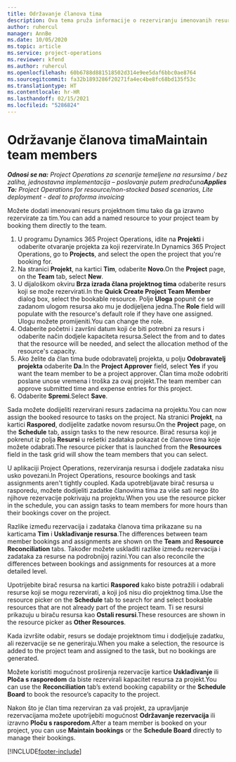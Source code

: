 ```yaml
---
title: Održavanje članova tima
description: Ova tema pruža informacije o rezerviranju imenovanih resursa za projektne timove i o dodjeli istih zadacima.
author: ruhercul
manager: AnnBe
ms.date: 10/05/2020
ms.topic: article
ms.service: project-operations
ms.reviewer: kfend
ms.author: ruhercul
ms.openlocfilehash: 60b6788d881518502d314e9ee5daf6bbc0ae8764
ms.sourcegitcommit: fa32b1893286f20271fa4ec4be8fc68bd135f53c
ms.translationtype: HT
ms.contentlocale: hr-HR
ms.lasthandoff: 02/15/2021
ms.locfileid: "5286824"
---
```

# <a name="maintain-team-members"></a><span data-ttu-id="f40d6-103">Održavanje članova tima</span><span class="sxs-lookup"><span data-stu-id="f40d6-103">Maintain team members</span></span>

<span data-ttu-id="f40d6-104">_**Odnosi se na:** Project Operations za scenarije temeljene na resursima / bez zaliha, jednostavna implementacija – poslovanje putem predračuna_</span><span class="sxs-lookup"><span data-stu-id="f40d6-104">_**Applies To:** Project Operations for resource/non-stocked based scenarios, Lite deployment - deal to proforma invoicing_</span></span>

<span data-ttu-id="f40d6-105">Možete dodati imenovani resurs projektnom timu tako da ga izravno rezervirate za tim.</span><span class="sxs-lookup"><span data-stu-id="f40d6-105">You can add a named resource to your project team by booking them directly to the team.</span></span>

1. <span data-ttu-id="f40d6-106">U programu Dynamics 365 Project Operations, idite na **Projekti** i odaberite otvaranje projekta za koji rezervirate.</span><span class="sxs-lookup"><span data-stu-id="f40d6-106">In Dynamics 365 Project Operations, go to **Projects**, and select the open the project that you're booking for.</span></span>
2. <span data-ttu-id="f40d6-107">Na stranici **Projekt**, na kartici **Tim**, odaberite **Novo**.</span><span class="sxs-lookup"><span data-stu-id="f40d6-107">On the **Project** page, on the **Team** tab, select **New**.</span></span> 
3. <span data-ttu-id="f40d6-108">U dijaloškom okviru **Brza izrada člana projektnog tima** odaberite resurs koji se može rezervirati.</span><span class="sxs-lookup"><span data-stu-id="f40d6-108">In the **Quick Create Project Team Member** dialog box, select the bookable resource.</span></span> <span data-ttu-id="f40d6-109">Polje **Uloga** popunit će se zadanom ulogom resursa ako mu je dodijeljena jedna.</span><span class="sxs-lookup"><span data-stu-id="f40d6-109">The **Role** field will populate with the resource's default role if they have one assigned.</span></span> <span data-ttu-id="f40d6-110">Ulogu možete promijeniti.</span><span class="sxs-lookup"><span data-stu-id="f40d6-110">You can change the role.</span></span> 
4. <span data-ttu-id="f40d6-111">Odaberite početni i završni datum koji će biti potrebni za resurs i odaberite način dodjele kapaciteta resursa.</span><span class="sxs-lookup"><span data-stu-id="f40d6-111">Select the from and to dates that the resource will be needed, and select the allocation method of the resource's capacity.</span></span> 
5. <span data-ttu-id="f40d6-112">Ako želite da član tima bude odobravatelj projekta, u polju **Odobravatelj projekta** odaberite **Da**.</span><span class="sxs-lookup"><span data-stu-id="f40d6-112">In the **Project Approver** field, select **Yes** if you want the team member to be a project approver.</span></span> <span data-ttu-id="f40d6-113">Član tima može odobriti poslane unose vremena i troška za ovaj projekt.</span><span class="sxs-lookup"><span data-stu-id="f40d6-113">The team member can approve submitted time and expense entries for this project.</span></span> 
6. <span data-ttu-id="f40d6-114">Odaberite **Spremi**.</span><span class="sxs-lookup"><span data-stu-id="f40d6-114">Select **Save**.</span></span>

<span data-ttu-id="f40d6-115">Sada možete dodijeliti rezervirani resurs zadacima na projektu.</span><span class="sxs-lookup"><span data-stu-id="f40d6-115">You can now assign the booked resource to tasks on the project.</span></span> <span data-ttu-id="f40d6-116">Na stranici **Projekt**, na kartici **Raspored**, dodijelite zadatke novom resursu.</span><span class="sxs-lookup"><span data-stu-id="f40d6-116">On the **Project** page, on the **Schedule** tab, assign tasks to the new resource.</span></span> <span data-ttu-id="f40d6-117">Birač resursa koji je pokrenut iz polja **Resursi** u rešetki zadataka pokazat će članove tima koje možete odabrati.</span><span class="sxs-lookup"><span data-stu-id="f40d6-117">The resource picker that is launched from the **Resources** field in the task grid will show the team members that you can select.</span></span>


<span data-ttu-id="f40d6-118">U aplikaciji Project Operations, rezerviranja resursa i dodjele zadataka nisu usko povezani.</span><span class="sxs-lookup"><span data-stu-id="f40d6-118">In Project Operations, resource bookings and task assignments aren't tightly coupled.</span></span> <span data-ttu-id="f40d6-119">Kada upotrebljavate birač resursa u rasporedu, možete dodijeliti zadatke članovima tima za više sati nego što njihove rezervacije pokrivaju na projektu.</span><span class="sxs-lookup"><span data-stu-id="f40d6-119">When you use the resource picker in the schedule, you can assign tasks to team members for more hours than their bookings cover on the project.</span></span>

<span data-ttu-id="f40d6-120">Razlike između rezervacija i zadataka članova tima prikazane su na karticama **Tim** i **Usklađivanje resursa**.</span><span class="sxs-lookup"><span data-stu-id="f40d6-120">The differences between team member bookings and assignments are shown on the **Team** and **Resource Reconciliation** tabs.</span></span> <span data-ttu-id="f40d6-121">Također možete uskladiti razlike između rezervacija i zadataka za resurse na podrobnijoj razini.</span><span class="sxs-lookup"><span data-stu-id="f40d6-121">You can also reconcile the differences between bookings and assignments for resources at a more detailed level.</span></span>

<span data-ttu-id="f40d6-122">Upotrijebite birač resursa na kartici **Raspored** kako biste potražili i odabrali resurse koji se mogu rezervirati, a koji još nisu dio projektnog tima.</span><span class="sxs-lookup"><span data-stu-id="f40d6-122">Use the resource picker on the **Schedule** tab to search for and select bookable resources that are not already part of the project team.</span></span> <span data-ttu-id="f40d6-123">Ti se resursi prikazuju u biraču resursa kao **Ostali resursi**.</span><span class="sxs-lookup"><span data-stu-id="f40d6-123">These resources are shown in the resource picker as **Other Resources**.</span></span>

<span data-ttu-id="f40d6-124">Kada izvršite odabir, resurs se dodaje projektnom timu i dodjeljuje zadatku, ali rezervacije se ne generiraju.</span><span class="sxs-lookup"><span data-stu-id="f40d6-124">When you make a selection, the resource is added to the project team and assigned to the task, but no bookings are generated.</span></span>

<span data-ttu-id="f40d6-125">Možete koristiti mogućnost proširenja rezervacije kartice **Usklađivanje** ili **Ploča s rasporedom** da biste rezervirali kapacitet resursa za projekt.</span><span class="sxs-lookup"><span data-stu-id="f40d6-125">You can use the **Reconciliation** tab’s extend booking capability or the **Schedule Board** to book the resource’s capacity to the project.</span></span>

<span data-ttu-id="f40d6-126">Nakon što je član tima rezerviran za vaš projekt, za upravljanje rezervacijama možete upotrijebiti mogućnost **Održavanje rezervacija** ili izravno **Ploču s rasporedom**.</span><span class="sxs-lookup"><span data-stu-id="f40d6-126">After a team member is booked on your project, you can use **Maintain bookings** or the **Schedule Board** directly to manage their bookings.</span></span>


[!INCLUDE[footer-include](../includes/footer-banner.md)]